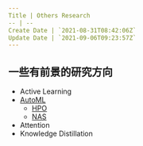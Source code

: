 ```yaml
---
Title | Others Research
-- | --
Create Date | `2021-08-31T08:42:06Z`
Update Date | `2021-09-06T09:23:57Z`
---
```

## 一些有前景的研究方向

- Active Learning
- [AutoML](/AutoML)
  - [HPO](/HPO)
  - [NAS](/NAS)
- Attention
- Knowledge Distillation
